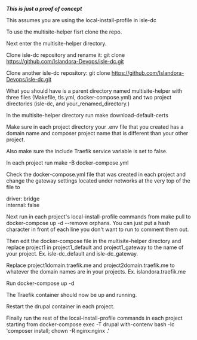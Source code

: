 ***This is just a proof of concept***

This assumes you are using the local-install-profile in isle-dc


To use the multisite-helper fisrt clone the repo.

Next enter the multisite-helper directory.

Clone isle-dc repository and rename it: git clone https://github.com/Islandora-Devops/isle-dc.git

Clone another isle-dc repository: git clone https://github.com/Islandora-Devops/isle-dc.git

What you should have is a parent directory named multisite-helper with three files (Makefile, tls.yml, docker-compose.yml) and two project directories (isle-dc, and your_renamed_directory.)

In the multisite-helper directory run make download-default-certs

Make sure in each project directory your .env file that you created has a domain name and composer project name that is different than your other project.

Also make sure the include Traefik service variable is set to false.

In each project run make -B docker-compose.yml

Check the docker-compose.yml file that was created in each project and change the gateway settings located under networks at the very top of the file to 

  driver: bridge  
  internal: false
  

Next run in each project's local-install-profile commands from make pull to docker-compose up -d --remove orphans. You can just put a hash character in front of each line you don't want to run to comment them out.

Then edit the docker-compose file in the multisite-helper directory and replace project1 in project1_default and project1_gateway to the name of your project. Ex. isle-dc_default and isle-dc_gateway.

Replace project1domain.traefik.me and project2domain.traefik.me to whatever the domain names are in your projects. Ex. islandora.traefik.me

Run docker-compose up -d

The Traefik container should now be up and running.

Restart the drupal container in each project.

Finally run the rest of the local-install-profile commands in each project starting from docker-compose exec -T drupal with-contenv bash -lc 'composer install; chown -R nginx:nginx .'
